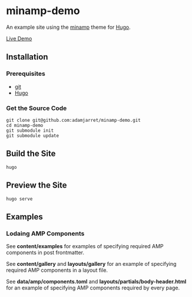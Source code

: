 # minamp-demo

An example site using the
[minamp](https://github.com/adamjarret/minamp) theme for
[Hugo](https://gohugo.io).

[Live Demo](https://adamjarret.github.io/minamp-demo)

## Installation

### Prerequisites

* [git](https://git-scm.com)
* [Hugo](https://gohugo.io)

### Get the Source Code

    git clone git@github.com:adamjarret/minamp-demo.git
    cd minamp-demo
    git submodule init
    git submodule update

## Build the Site

    hugo
    
## Preview the Site

    hugo serve

## Examples

### Lodaing AMP Components

See __content/examples__ for examples of specifying required AMP components in post frontmatter.

See __content/gallery__ and __layouts/gallery__ for an example of specifying required AMP components in a layout file.

See __data/amp/components.toml__ and __layouts/partials/body-header.html__ for an example of specifying AMP
components required by every page.
